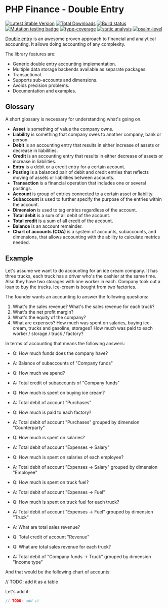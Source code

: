 # PHP Finance - Double Entry

[![Latest Stable Version](https://poser.pugx.org/php-finance/double-entry/v/stable.png)](https://packagist.org/packages/php-finance/double-entry)
[![Total Downloads](https://poser.pugx.org/php-finance/double-entry/downloads.png)](https://packagist.org/packages/php-finance/double-entry)
[![Build status](https://github.com/php-finance/double-entry/workflows/build/badge.svg)](https://github.com/php-finance/double-entry/actions?query=workflow%3Abuild)
[![Mutation testing badge](https://img.shields.io/endpoint?style=flat&url=https%3A%2F%2Fbadge-api.stryker-mutator.io%2Fgithub.com%2Fphp-finance%2Fdouble-entry%2Fmaster)](https://dashboard.stryker-mutator.io/reports/github.com/php-finance/double-entry/master)
[![type-coverage](https://shepherd.dev/github/php-finance/double-entry/coverage.svg)](https://shepherd.dev/github/php-finance/double-entry)
[![static analysis](https://github.com/php-finance/double-entry/workflows/static%20analysis/badge.svg)](https://github.com/php-finance/double-entry/actions?query=workflow%3A%22static+analysis%22)
[![psalm-level](https://shepherd.dev/github/php-finance/double-entry/level.svg)](https://shepherd.dev/github/php-finance/double-entry)

[Double entry](https://en.wikipedia.org/wiki/Double-entry_bookkeeping) is an awesome proven approach to financial and analytical accounting. It allows doing accounting of any complexity.

The library features are:

- Generic double entry accounting implementation.
- Multiple data storage backends available as separate packages.
- Transactional.
- Supports sub-accounts and dimensions.
- Avoids precision problems.
- Documentation and examples.

## Glossary

A short glossary is necessary for understanding what's going on.

- **Asset** is something of value the company owns.
- **Liability** is something that company owes to another company, bank or person.
- **Debit** is an accounting entry that results in either increase of assets or decrease in liabilities.
- **Credit** is an accounting entry that results in either decrease of assets or increase in liabilities.
- **Entry** is a debit or a credit entry for a certain account.
- **Posting** is a balanced pair of debit and credit entries that reflects moving of assets or liabilities between accounts.
- **Transaction** is a financial operation that includes one or several postings.
- **Account** is group of entries connected to a certain asset or liability.
- **Subaccount** is used to further specify the purpose of the entries within the account.
- **Dimension** is used to tag entries regardless of the account.
- **Total debit** is a sum of all debit of the account.
- **Total credit** is a sum of all credit of the account.
- **Balance** is an account remainder.
- **Chart of accounts (COA)** is a system of accounts, subaccounts, and dimensions, that allows accounting with the ability to calculate metrics needed.

## Example

Let's assume we want to do accounting for an ice cream company. It has three trucks, each truck has a driver who's the cashier at the same time.
Also they have two storages with one worker in each. Company took out a loan to buy the trucks. Ice-cream is bought from two factories.

The founder wants an accounting to answer the following questions:

1. What's the sales revenue? What's the sales revenue for each truck?
2. What's the net profit margin?
3. What's the equity of the company?
4. What are expenses? How much was spent on salaries, buying ice-cream, trucks and gasoline, storages? How much was paid to each worker / storage / truck / factory?

In terms of accounting that means the following answers:

- Q: How much funds does the company have?
- A: Balance of subaccounts of "Company funds"

- Q: How much we spend?
- A: Total credit of subaccounts of "Company funds"

- Q: How much is spent on buying ice cream?
- A: Total debit of account "Purchases"

- Q: How much is paid to each factory?
- A: Total debit of account "Purchases" grouped by dimension "Counterparty"

- Q: How much is spent on salaries?
- A: Total debit of account "Expenses → Salary"

- Q: How much is spent on salaries of each employee?
- A: Total debit of account "Expenses → Salary" grouped by dimension "Employee"

- Q: How much is spent on truck fuel?
- A: Total debit of account "Expenses → Fuel"

- Q: How much is spent on truck fuel for each truck?
- A: Total debit of account "Expenses → Fuel" grouped by dimension "Truck"

- A: What are total sales revenue?
- Q: Total credit of account "Revenue"

- Q: What are total sales revenue for each truck?
- A: Total debit of "Company funds → Truck" grouped by dimension "Income type"

And that would be the following chart of accounts:

// TODO: add it as a table


Let's add it:

```php
// TODO: add it
```

